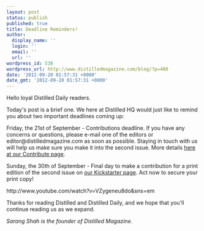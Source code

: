 ```yaml
---
layout: post
status: publish
published: true
title: Deadline Reminders!
author:
  display_name: ''
  login: ''
  email: ''
  url: ''
wordpress_id: 538
wordpress_url: http://www.distilledmagazine.com/blog/?p=480
date: '2012-09-20 01:57:31 +0000'
date_gmt: '2012-09-20 01:57:31 +0000'
---
```

<p>Hello loyal Distilled Daily readers.</p>
<p>Today's post is a brief one. We here at Distilled HQ would just like to remind you about two important deadlines coming up:</p>
<p>Friday, the 21st of September - Contributions deadline. If you have any concerns or questions, please e-mail one of the editors or editor@distilledmagazine.com as soon as possible. Staying in touch with us will help us make sure you make it into the second issue. More details <a href="http://www.distilledmagazine.com/contribute">here at our Contribute page</a>.</p>
<p>Sunday, the 30th of September - Final day to make a contribution for a print edition of the second issue on <a href="http://distilledmagazine.com/wp-content/uploads/2012/09/distilled-magazine-second-issue-print-edition">our Kickstarter page</a>. Act now to secure your print copy!</p>
<p>http://www.youtube.com/watch?v=VZygeneu8do&amp;sns=em</p>
<p>Thanks for reading Distilled and Distilled Daily, and we hope that you'll continue reading us as we expand.</p>
<p><em>Sarang Shah is the founder of Distilled Magazine.</em></p>
